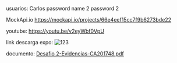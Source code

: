 usuarios: 
Carlos password
name 2 password 2

MockApi.io
https://mockapi.io/projects/66e4eef15cc7f9b6273bde22

youtube:
https://youtu.be/v2eyWbf0VpU

link descarga expo:
![123](https://github.com/user-attachments/assets/4b173ed7-0940-457a-b734-4a7c506da5f3)

documento:
[Desafio 2-Evidencias-CA201748.pdf](https://github.com/user-attachments/files/17004185/Desafio.2-Evidencias-CA201748.pdf)
